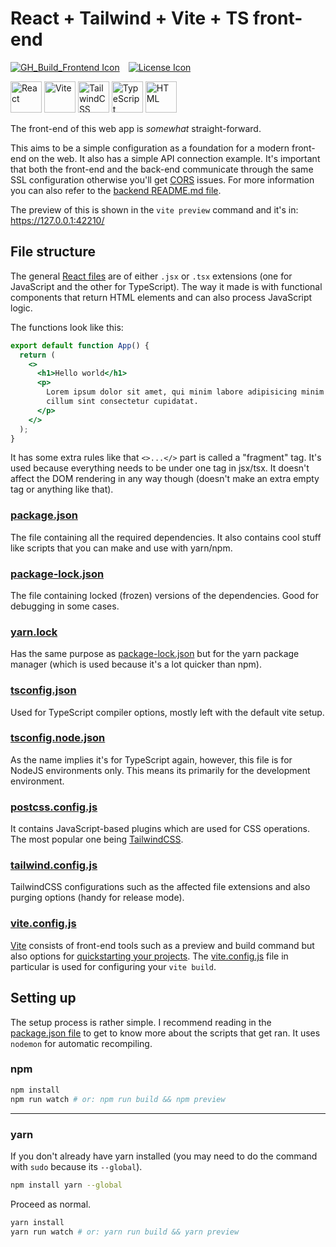 # React + Tailwind + Vite + TS front-end

[![GH_Build_Frontend Icon]][GH_Build Status]&emsp;[![License Icon]][LICENSE]

[GH_Build_Frontend Icon]: https://img.shields.io/github/actions/workflow/status/1git2clone/reactix/frontend.yml?branch=main
[GH_Build Status]: https://github.com/1git2clone/reactix/actions?query=branch%3Amaster
[License Icon]: https://img.shields.io/badge/license-MIT-blue.svg
[LICENSE]: LICENSE

<!-- markdownlint-disable MD033 -->
<p>
  <img
    height="50px"
    src="https://codeberg.org/1Kill2Steal/skill-icons/raw/branch/main/icons/React-Dark.svg"
    alt="React"
  />
  <img
    height="50px"
    src="https://codeberg.org/1Kill2Steal/skill-icons/raw/branch/main/icons/Vite-Dark.svg"
    alt="Vite"
  />
  <img
    height="50px"
    src="https://codeberg.org/1Kill2Steal/skill-icons/raw/branch/main/icons/TailwindCSS-Dark.svg"
    alt="TailwindCSS"
  />
  <img
    height="50px"
    src="https://codeberg.org/1Kill2Steal/skill-icons/raw/branch/main/icons/TypeScript.svg"
    alt="TypeScript"
  />
  <img
    height="50px"
    src="https://codeberg.org/1Kill2Steal/skill-icons/raw/branch/main/icons/HTML.svg"
    alt="HTML"
  />
</p>
<!-- markdownlint-enable MD033 -->

The front-end of this web app is _somewhat_ straight-forward.

This aims to be a simple configuration as a foundation for a modern front-end
on the web. It also has a simple API connection example. It's important that
both the front-end and the back-end communicate through the same SSL
configuration otherwise you'll get
[CORS](https://developer.mozilla.org/en-US/docs/Web/HTTP/CORS) issues. For
more information you can also refer to the [backend README.md
file](../backend/README.md).

The preview of this is shown in the `vite preview` command and it's in:
<https://127.0.0.1:42210/>

## File structure

The general [React
files](https://react.dev/learn/writing-markup-with-jsx#jsx-putting-markup-into-javascript)
are of either `.jsx` or `.tsx` extensions (one for
JavaScript and the other for TypeScript). The way it made is with functional
components that return HTML elements and can also process JavaScript logic.

The functions look like this:

```jsx
export default function App() {
  return (
    <>
      <h1>Hello world</h1>
      <p>
        Lorem ipsum dolor sit amet, qui minim labore adipisicing minim sint
        cillum sint consectetur cupidatat.
      </p>
    </>
  );
}
```

It has some extra rules like that `<>...</>` part is called a "fragment" tag.
It's used because everything needs to be under one tag in jsx/tsx. It doesn't
affect the DOM rendering in any way though (doesn't make an extra empty tag or
anything like that).

### [package.json](package.json)

The file containing all the required dependencies. It also contains cool stuff
like scripts that you can make and use with yarn/npm.

### [package-lock.json](package-lock.json)

The file containing locked (frozen) versions of the dependencies. Good for
debugging in some cases.

### [yarn.lock](yarn.lock)

Has the same purpose as [package-lock.json](./package-lock.json) but for the
yarn package manager (which is used because it's a lot quicker than npm).

### [tsconfig.json](tsconfig.json)

Used for TypeScript compiler options, mostly left with the default vite setup.

### [tsconfig.node.json](tsconfig.node.json)

As the name implies it's for TypeScript again, however, this file is for NodeJS
environments only. This means its primarily for the development environment.

### [postcss.config.js](postcss.config.js)

It contains JavaScript-based plugins which are used for CSS operations. The
most popular one being [TailwindCSS](https://tailwindcss.com/).

### [tailwind.config.js](tailwind.config.js)

TailwindCSS configurations such as the affected file extensions and also
purging options (handy for release mode).

### [vite.config.js](vite.config.js)

[Vite](https://vitejs.dev/) consists of front-end tools such as a preview and
build command but also options for [quickstarting your
projects](https://vitejs.dev/guide/#scaffolding-your-first-vite-project). The
[vite.config.js](vite.config.ts) file in particular is used for configuring
your `vite build`.

## Setting up

The setup process is rather simple. I recommend reading in the [package.json
file](package.json) to get to know more about the scripts that get ran. It uses
`nodemon` for automatic recompiling.

### npm

```sh
npm install
npm run watch # or: npm run build && npm preview
```

---

### yarn

If you don't already have yarn installed (you may need to do the command with
`sudo` because its `--global`).

```sh
npm install yarn --global
```

Proceed as normal.

```sh
yarn install
yarn run watch # or: yarn run build && yarn preview
```
